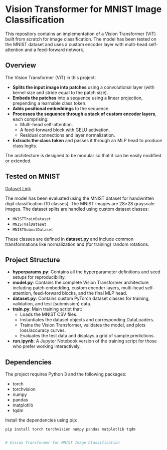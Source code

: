 # Vision Transformer for MNIST Image Classification

This repository contains an implementation of a Vision Transformer (ViT) built from scratch for image classification. The model has been tested on the MNIST dataset and uses a custom encoder layer with multi-head self-attention and a feed-forward network.

## Overview

The Vision Transformer (ViT) in this project:
- **Splits the input image into patches** using a convolutional layer (with kernel size and stride equal to the patch size).
- **Embeds the patches** into a sequence using a linear projection, prepending a learnable class token.
- **Adds positional embeddings** to the sequence.
- **Processes the sequence through a stack of custom encoder layers**, each comprising:
  - Multi-head self-attention.
  - A feed-forward block with GELU activation.
  - Residual connections and layer normalization.
- **Extracts the class token** and passes it through an MLP head to produce class logits.

The architecture is designed to be modular so that it can be easily modified or extended.

## Tested on MNIST
 [Dataset Link](https://www.kaggle.com/datasets/rahulkumarroy92/digit-recognizer)

The model has been evaluated using the MNIST dataset for handwritten digit classification (10 classes). The MNIST images are 28×28 grayscale images. The dataset splits are handled using custom dataset classes:
- `MNISTTrainDataset`
- `MNISTValDataset`
- `MNISTSubmitDataset`

These classes are defined in **dataset.py** and include common transformations like normalization and (for training) random rotations.

## Project Structure

- **hyperparams.py**: Contains all the hyperparameter definitions and seed setups for reproducibility.
- **model.py**: Contains the complete Vision Transformer architecture including patch embedding, custom encoder layers, multi-head self-attention, feed-forward blocks, and the final MLP head.
- **dataset.py**: Contains custom PyTorch dataset classes for training, validation, and test (submission) data.
- **train.py**: Main training script that:
  - Loads the MNIST CSV files.
  - Instantiates the dataset objects and corresponding DataLoaders.
  - Trains the Vision Transformer, validates the model, and plots loss/accuracy curves.
  - Evaluates the test data and displays a grid of sample predictions.
- **run.ipynb**: A Jupyter Notebook version of the training script for those who prefer working interactively.

## Dependencies

The project requires Python 3 and the following packages:

- torch
- torchvision
- numpy
- pandas
- matplotlib
- tqdm

Install the dependencies using pip:

```bash
pip install torch torchvision numpy pandas matplotlib tqdm


# Vision Transformer for MNIST Image Classification

